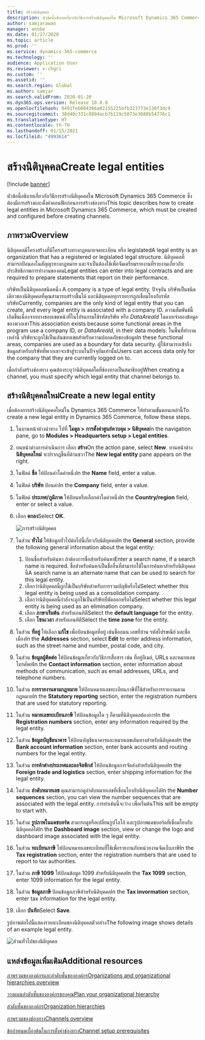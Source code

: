```yaml
---
title: สร้างนิติบุคคล
description: หัวข้อนี้อธิบายเกี่ยวกับวิธีการสร้างนิติบุคคลใน Microsoft Dynamics 365 Commerce ซึ่งต้องมีการสร้างและตั้งค่าคอนฟิกก่อนการสร้างช่องทาง
author: samjarawan
manager: annbe
ms.date: 01/27/2020
ms.topic: article
ms.prod: ''
ms.service: dynamics-365-commerce
ms.technology: ''
audience: Application User
ms.reviewer: v-chgri
ms.custom: ''
ms.assetid: ''
ms.search.region: Global
ms.author: samjar
ms.search.validFrom: 2020-01-20
ms.dyn365.ops.version: Release 10.0.8
ms.openlocfilehash: 9491feb004366a02155225bfb323773e130f3dc9
ms.sourcegitcommit: 38d40c331c8894acb7b119c5073e3088b54776c1
ms.translationtype: HT
ms.contentlocale: th-TH
ms.lasthandoff: 01/15/2021
ms.locfileid: "4993614"
---
```

# <a name="create-legal-entities"></a><span data-ttu-id="8c4cb-103">สร้างนิติบุคคล</span><span class="sxs-lookup"><span data-stu-id="8c4cb-103">Create legal entities</span></span>


[!include [banner](includes/banner.md)]

<span data-ttu-id="8c4cb-104">หัวข้อนี้อธิบายเกี่ยวกับวิธีการสร้างนิติบุคคลใน Microsoft Dynamics 365 Commerce ซึ่งต้องมีการสร้างและตั้งค่าคอนฟิกก่อนการสร้างช่องทาง</span><span class="sxs-lookup"><span data-stu-id="8c4cb-104">This topic describes how to create legal entities in Microsoft Dynamics 365 Commerce, which must be created and configured before creating channels.</span></span>

## <a name="overview"></a><span data-ttu-id="8c4cb-105">ภาพรวม</span><span class="sxs-lookup"><span data-stu-id="8c4cb-105">Overview</span></span>

<span data-ttu-id="8c4cb-106">นิติบุคคลมีโครงสร้างที่มีโครงสร้างทางกฎหมายจดทะเบียน หรือ legislated</span><span class="sxs-lookup"><span data-stu-id="8c4cb-106">A legal entity is an organization that has a registered or legislated legal structure.</span></span> <span data-ttu-id="8c4cb-107">นิติบุคคลที่สามารถป้อนลงในสัญญาทางกฎหมาย และจำเป็นต้องใช้เพื่อจัดเตรียมรายงานที่รายงานเกี่ยวกับประสิทธิภาพการทำงานของตน</span><span class="sxs-lookup"><span data-stu-id="8c4cb-107">Legal entities can enter into legal contracts and are required to prepare statements that report on their performance.</span></span>

<span data-ttu-id="8c4cb-108">บริษัทเป็นนิติบุคคลชนิดหนึ่ง </span><span class="sxs-lookup"><span data-stu-id="8c4cb-108">A company is a type of legal entity.</span></span> <span data-ttu-id="8c4cb-109">ปัจจุบัน บริษัทเป็นชนิดเดียวของนิติบุคคลที่คุณสามารถสร้างขึ้นได้ และนิติบุคคลทุกรายการถูกเชื่อมโยงกับรหัสบริษัท</span><span class="sxs-lookup"><span data-stu-id="8c4cb-109">Currently, companies are the only kind of legal entity that you can create, and every legal entity is associated with a company ID.</span></span> <span data-ttu-id="8c4cb-110">ความสัมพันธ์นี้เกิดขึ้นเนื่องจากบางขอบเขตหน้าที่ในโปรแกรมใช้รหัสบริษัท หรือ *DataAreaId* ในแบบจำลองข้อมูลของพวกเขา</span><span class="sxs-lookup"><span data-stu-id="8c4cb-110">This association exists because some functional areas in the program use a company ID, or *DataAreaId*, in their data models.</span></span> <span data-ttu-id="8c4cb-111">ในพื้นที่ทำงานเหล่านี้ บริษัทจะถูกใช้เป็นเส้นขอบเขตสำหรับความปลอดภัยของข้อมูล</span><span class="sxs-lookup"><span data-stu-id="8c4cb-111">In these functional areas, companies are used as a boundary for data security.</span></span> <span data-ttu-id="8c4cb-112">ผู้ใช้สามารถเข้าถึงข้อมูลสำหรับบริษัทที่พวกเขาจะเข้าสู่ระบบในปัจจุบันเท่านั้น</span><span class="sxs-lookup"><span data-stu-id="8c4cb-112">Users can access data only for the company that they are currently logged on to.</span></span> 

<span data-ttu-id="8c4cb-113">เมื่อกำลังสร้างช่องทาง คุณต้องระบุว่านิติบุคคลใดที่ช่องทางเป็นสมาชิกอยู่</span><span class="sxs-lookup"><span data-stu-id="8c4cb-113">When creating a channel, you must specify which legal entity that channel belongs to.</span></span>

## <a name="create-a-new-legal-entity"></a><span data-ttu-id="8c4cb-114">สร้างนิติบุคคลใหม่</span><span class="sxs-lookup"><span data-stu-id="8c4cb-114">Create a new legal entity</span></span>

<span data-ttu-id="8c4cb-115">เมื่อต้องการสร้างนิติบุคคลใหม่ใน Dynamics 365 Commerce ให้ทำตามขั้นตอนเหล่านี้</span><span class="sxs-lookup"><span data-stu-id="8c4cb-115">To create a new legal entity in Dynamics 365 Commerce, follow these steps.</span></span>

1. <span data-ttu-id="8c4cb-116">ในบานหน้าต่างนำทาง ไปที่ **โมดูล \> การตั้งค่าศูนย์ควบคุม \> นิติบุคคล**</span><span class="sxs-lookup"><span data-stu-id="8c4cb-116">In the navigation pane, go to  **Modules \> Headquarters setup \> Legal entities**.</span></span>
1. <span data-ttu-id="8c4cb-117">บนหน้าต่างการดำเนินการ เลือก **สร้าง**</span><span class="sxs-lookup"><span data-stu-id="8c4cb-117">On the action pane, select **New**.</span></span> <span data-ttu-id="8c4cb-118">บานหน้าต่าง **นิติบุคคลใหม่** จะปรากฏขึ้นที่ด้านขวา</span><span class="sxs-lookup"><span data-stu-id="8c4cb-118">The **New legal entity** pane appears on the right.</span></span>
1. <span data-ttu-id="8c4cb-119">ในฟิลด์ **ชื่อ** ให้ป้อนค่าใดค่าหนึ่ง</span><span class="sxs-lookup"><span data-stu-id="8c4cb-119">In the **Name** field, enter a value.</span></span>
1. <span data-ttu-id="8c4cb-120">ในฟิลด์ **บริษัท** ป้อนค่า</span><span class="sxs-lookup"><span data-stu-id="8c4cb-120">In the **Company** field, enter a value.</span></span>
1. <span data-ttu-id="8c4cb-121">ในฟิลด์ **ประเทศ/ภูมิภาค**  ให้ป้อนหรือเลือกค่าใดค่าหนึ่ง</span><span class="sxs-lookup"><span data-stu-id="8c4cb-121">In the **Country/region** field, enter or select a value.</span></span>
1. <span data-ttu-id="8c4cb-122">เลือก **ตกลง**</span><span class="sxs-lookup"><span data-stu-id="8c4cb-122">Select **OK**.</span></span> 

   ![การสร้างนิติบุคคล](media/legal-entities.png)

1. <span data-ttu-id="8c4cb-124">ในส่วน **ทั่วไป** ให้ข้อมูลทั่วไปต่อไปนี้เกี่ยวกับนิติบุคคล</span><span class="sxs-lookup"><span data-stu-id="8c4cb-124">In the **General** section, provide the following general information about the legal entity:</span></span> 
   1. <span data-ttu-id="8c4cb-125">ป้อนชื่อสำหรับค้นหา ถ้าต้องการชื่อสำหรับค้นหา</span><span class="sxs-lookup"><span data-stu-id="8c4cb-125">Enter a search name, if a search name is required.</span></span> <span data-ttu-id="8c4cb-126">ชื่อสำหรับค้นหาเป็นชื่ออื่นที่สามารถใช้ในการค้นหาสำหรับนิติบุคคลนี้</span><span class="sxs-lookup"><span data-stu-id="8c4cb-126">A search name is an alternate name that can be used to search for this legal entity.</span></span> 
   1. <span data-ttu-id="8c4cb-127">เลือกว่านิติบุคคลนี้ถูกใช้เป็นบริษัทสำหรับการรวมบัญชีหรือไม่</span><span class="sxs-lookup"><span data-stu-id="8c4cb-127">Select whether this legal entity is being used as a consolidation company.</span></span>
   1. <span data-ttu-id="8c4cb-128">เลือกว่านิติบุคคลนี้กำลังจะถูกใช้เป็นบริษัทที่ตัดออกหรือไม่</span><span class="sxs-lookup"><span data-stu-id="8c4cb-128">Select whether this legal entity is being used as an elimination company.</span></span> 
   1. <span data-ttu-id="8c4cb-129">เลือก **ภาษาเริ่มต้น** สำหรับเอนทิตี</span><span class="sxs-lookup"><span data-stu-id="8c4cb-129">Select the **default language** for the entity.</span></span> 
   1. <span data-ttu-id="8c4cb-130">เลือก **โซนเวลา** สำหรับเอนทิตี</span><span class="sxs-lookup"><span data-stu-id="8c4cb-130">Select the **time zone** for the entity.</span></span>
1. <span data-ttu-id="8c4cb-131">ในส่วน **ที่อยู่** ให้เลือก **แก้ไข** เพื่อป้อนข้อมูลที่อยู่ เช่นชื่อถนน เลขที่บ้าน รหัสไปรษณีย์ และชื่อเมือง</span><span class="sxs-lookup"><span data-stu-id="8c4cb-131">In the **Addresses** section, select **Edit** to enter address information, such as the street name and number, postal code, and city.</span></span>
1. <span data-ttu-id="8c4cb-132">ในส่วน **ข้อมูลผู้ติดต่อ** ให้ป้อนข้อมูลเกี่ยวกับวิธีการสื่อสาร เช่น ที่อยู่อีเมล์, URLs และหมายเลขโทรศัพท์</span><span class="sxs-lookup"><span data-stu-id="8c4cb-132">In the **Contact information** section, enter information about methods of communication, such as email addresses, URLs, and telephone numbers.</span></span>
1. <span data-ttu-id="8c4cb-133">ในส่วน **การรายงานตามกฎหมาย** ให้ป้อนหมายเลขทะเบียนภาษีที่ใช้สำหรับการรายงานตามกฎหมาย</span><span class="sxs-lookup"><span data-stu-id="8c4cb-133">In the **Statutory reporting** section, enter the registration numbers that are used for statutory reporting.</span></span>
1. <span data-ttu-id="8c4cb-134">ในส่วน **หมายเลขทะเบียนภาษี** ให้ป้อนข้อมูลใด ๆ ก็ตามที่นิติบุคคลต้องการ</span><span class="sxs-lookup"><span data-stu-id="8c4cb-134">In the **Registration numbers** section, enter any information required by the legal entity.</span></span>
1. <span data-ttu-id="8c4cb-135">ในส่วน **ข้อมูลบัญชีธนาคาร** ให้ป้อนบัญชีธนาคารและหมายเลขเส้นทางสำหรับนิติบุคคล</span><span class="sxs-lookup"><span data-stu-id="8c4cb-135">In the **Bank account information** section, enter bank accounts and routing numbers for the legal entity.</span></span>
1. <span data-ttu-id="8c4cb-136">ในส่วน **การค้าต่างประเทศและลอจิสติกส์** ให้ป้อนข้อมูลการจัดส่งสำหรับนิติบุคคล</span><span class="sxs-lookup"><span data-stu-id="8c4cb-136">In the **Foreign trade and logistics** section, enter shipping information for the legal entity.</span></span>
1. <span data-ttu-id="8c4cb-137">ในส่วน **ลำดับหมายเลข** คุณสามารถดูลำดับหมายเลขที่เชื่อมโยงกับนิติบุคคลได้</span><span class="sxs-lookup"><span data-stu-id="8c4cb-137">In the **Number sequences** section, you can view the number sequences that are associated with the legal entity.</span></span> <span data-ttu-id="8c4cb-138">การทำเช่นนี้จะว่าง เพื่อเริ่มต้น</span><span class="sxs-lookup"><span data-stu-id="8c4cb-138">This will be empty to start with.</span></span>
1. <span data-ttu-id="8c4cb-139">ในส่วน **รูปภาพในแดชบอร์ด** สามารถดูหรือเปลี่ยนรูปโลโก้ และรูปภาพแดชบอร์ดที่เชื่อมโยงกับนิติบุคคลได้</span><span class="sxs-lookup"><span data-stu-id="8c4cb-139">In the **Dashboard image** section, view or change the logo and dashboard image associated with the legal entity.</span></span>
1. <span data-ttu-id="8c4cb-140">ในส่วน **ทะเบียนภาษี** ให้ป้อนหมายเลขทะเบียนที่ใช้เพื่อรายงานกับหน่วยงานจัดเก็บภาษี</span><span class="sxs-lookup"><span data-stu-id="8c4cb-140">In the **Tax registration** section, enter the registration numbers that are used to report to tax authorities.</span></span>
1. <span data-ttu-id="8c4cb-141">ในส่วน **ภาษี 1099** ให้ป้อนข้อมูล 1099 สำหรับนิติบุคคล</span><span class="sxs-lookup"><span data-stu-id="8c4cb-141">In the **Tax 1099** section, enter 1099 information for the legal entity.</span></span>
1. <span data-ttu-id="8c4cb-142">ในส่วน **ข้อมูลภาษี** ป้อนข้อมูลภาษีสำหรับนิติบุคคล</span><span class="sxs-lookup"><span data-stu-id="8c4cb-142">In the **Tax invormation** section, enter tax information for the legal entity.</span></span>
1. <span data-ttu-id="8c4cb-143">เลือก **บันทึก**</span><span class="sxs-lookup"><span data-stu-id="8c4cb-143">Select **Save**.</span></span>

<span data-ttu-id="8c4cb-144">รูปภาพต่อไปนี้แสดงรายละเอียดของนิติบุคคลตัวอย่าง</span><span class="sxs-lookup"><span data-stu-id="8c4cb-144">The following image shows details of an example legal entity.</span></span>

![ส่วนทั่วไปของนิติบุคคล](media/legal-entities-general.png)
   
## <a name="additional-resources"></a><span data-ttu-id="8c4cb-146">แหล่งข้อมูลเพิ่มเติม</span><span class="sxs-lookup"><span data-stu-id="8c4cb-146">Additional resources</span></span>

[<span data-ttu-id="8c4cb-147">ภาพรวมขององค์กรและลำดับชั้นขององค์กร</span><span class="sxs-lookup"><span data-stu-id="8c4cb-147">Organizations and organizational hierarchies overview</span></span>](../fin-ops-core/fin-ops/organization-administration/organizations-organizational-hierarchies.md?toc=/dynamics365/commerce/toc.json)

[<span data-ttu-id="8c4cb-148">วางแผนลำดับชั้นขององค์กรของคุณ</span><span class="sxs-lookup"><span data-stu-id="8c4cb-148">Plan your organizational hierarchy</span></span>](../fin-ops-core/fin-ops/organization-administration/plan-organizational-hierarchy.md?toc=/dynamics365/commerce/toc.json)

[<span data-ttu-id="8c4cb-149">ลำดับชั้นขององค์กร</span><span class="sxs-lookup"><span data-stu-id="8c4cb-149">Organization hierarchies</span></span>](channels-org-hierarchies.md)

[<span data-ttu-id="8c4cb-150">ภาพรวมของช่องทาง</span><span class="sxs-lookup"><span data-stu-id="8c4cb-150">Channels overview</span></span>](channels-overview.md)

[<span data-ttu-id="8c4cb-151">ข้อกำหนดเบื้องต้นในการตั้งค่าช่องทาง</span><span class="sxs-lookup"><span data-stu-id="8c4cb-151">Channel setup prerequisites</span></span>](channels-prerequisites.md)
